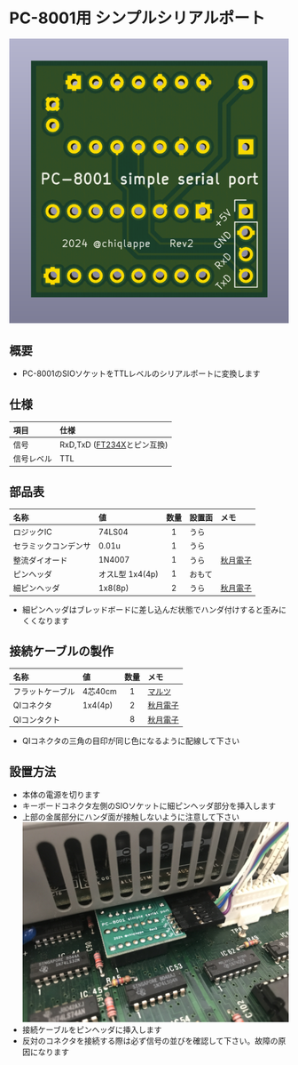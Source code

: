 # PC-8001用 シンプルシリアルポート
![写真](images/pcb_rev2.png)

## 概要
- PC-8001のSIOソケットをTTLレベルのシリアルポートに変換します

## 仕様
|項目|仕様|
|:-|:-|
|信号|RxD,TxD ([FT234X](https://akizukidenshi.com/catalog/g/g108461/)とピン互換)|
|信号レベル|TTL|

## 部品表
|名称|値|数量|設置面|メモ|
|:-|:-|:-:|:-|:-|
|ロジックIC|74LS04|1|うら||
|セラミックコンデンサ|0.01u|1|うら||
|整流ダイオード|1N4007|1|うら|[秋月電子](https://akizukidenshi.com/catalog/g/g100934/)|
|ピンヘッダ|オスL型 1x4(4p)|1|おもて| |
|細ピンヘッダ|1x8(8p)|2|うら|[秋月電子](https://akizukidenshi.com/catalog/g/g106631/)|

- 細ピンヘッダはブレッドボードに差し込んだ状態でハンダ付けすると歪みにくくなります

## 接続ケーブルの製作
|名称|値|数量|メモ|
|:-|:-|:-:|:-|
|フラットケーブル|4芯40cm|1|[マルツ](https://www.marutsu.co.jp/pc/i/2177031/)|
|QIコネクタ|1x4(4p)|2|[秋月電子](https://akizukidenshi.com/catalog/g/g112153/)|
|QIコンタクト||8|[秋月電子](https://akizukidenshi.com/catalog/g/g112440/)|

- QIコネクタの三角の目印が同じ色になるように配線して下さい

## 設置方法
- 本体の電源を切ります
- キーボードコネクタ左側のSIOソケットに細ピンヘッダ部分を挿入します
- 上部の金属部分にハンダ面が接触しないように注意して下さい
![写真](images/IMG_2767.JPG)
- 接続ケーブルをピンヘッダに挿入します
- 反対のコネクタを接続する際は必ず信号の並びを確認して下さい。故障の原因になります
